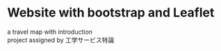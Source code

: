 # Website with bootstrap and Leaflet
a travel map with introduction<br>
project assigned by 工学サービス特論
